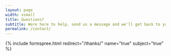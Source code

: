 ```yaml
---
layout: page
width: xsmall
title: Questions?
subtitle: Were here to help, send us a message and we'll get back to you asap. 
permalink: /contact/
---
```


{% include formspree.html redirect="/thanks/" name="true" subject="true" %}

